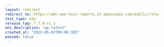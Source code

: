 ```yaml
---
layout: redirect
redirect_to: https://a8c-woo-test-reports.s3.amazonaws.com/public/release/7.7.0-rc.1/wp-latest/e2e/index.html
test_type: e2e
release_tag: 7.7.0-rc.1
env_description: "wp-latest"
created_at: "2023-05-03T00:06:38Z"
passed: false
---
```

